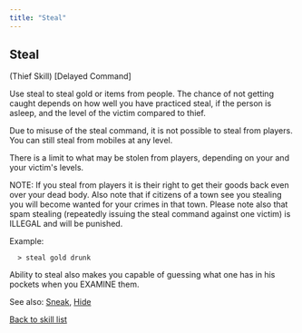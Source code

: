 ```yaml
---
title: "Steal"
---
```


## Steal

(Thief Skill) \[Delayed Command\]

Use steal to steal gold or items from people. The chance of not getting
caught depends on how well you have practiced steal, if the person is
asleep, and the level of the victim compared to thief.

Due to misuse of the steal command, it is not possible to steal from
players. You can still steal from mobiles at any level.

There is a limit to what may be stolen from players, depending on your
and your victim's levels.

NOTE: If you steal from players it is their right to get their goods
back even over your dead body. Also note that if citizens of a town see
you stealing you will become wanted for your crimes in that town. Please
note also that spam stealing (repeatedly issuing the steal command
against one victim) is ILLEGAL and will be punished.

Example:

`  > steal gold drunk`

Ability to steal also makes you capable of guessing what one has in his
pockets when you EXAMINE them.

See also: [Sneak](Sneak "wikilink"), [Hide](Hide "wikilink")

[Back to skill list](Skill "wikilink")